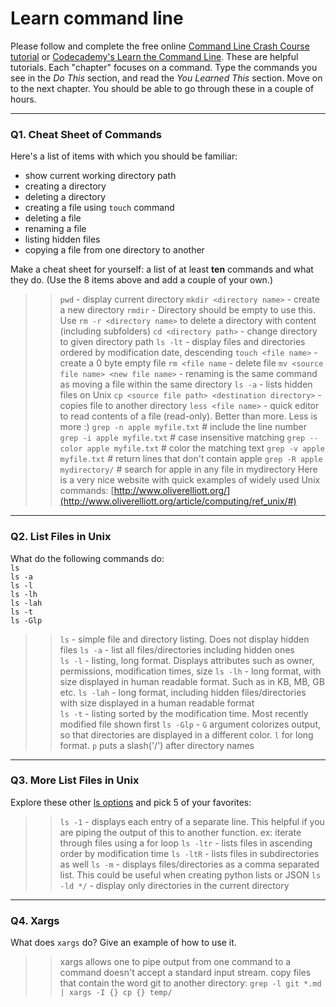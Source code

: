 # Learn command line

Please follow and complete the free online [Command Line Crash Course
tutorial](https://web.archive.org/web/20160708171659/http://cli.learncodethehardway.org/book/) or [Codecademy's Learn the Command Line](https://www.codecademy.com/learn/learn-the-command-line). These are helpful tutorials. Each "chapter" focuses on a command. Type the commands you see in the _Do This_ section, and read the _You Learned This_ section. Move on to the next chapter. You should be able to go through these in a couple of hours.

---

### Q1.  Cheat Sheet of Commands  

Here's a list of items with which you should be familiar:  
* show current working directory path
* creating a directory
* deleting a directory
* creating a file using `touch` command
* deleting a file
* renaming a file
* listing hidden files
* copying a file from one directory to another

Make a cheat sheet for yourself: a list of at least **ten** commands and what they do.  (Use the 8 items above and add a couple of your own.)  

>> `pwd` - display current directory
 `mkdir <directory name>` - create a new directory
 `rmdir` - Directory should be empty to use this. Use `rm -r <directory name>` to delete a directory with content (including subfolders)
 `cd <directory path>` - change directory to given directory path
 `ls -lt` - display files and directories ordered by modification date, descending
 `touch <file name>` - create a 0 byte empty file
 `rm <file name` - delete file
 `mv <source file name> <new file name>` - renaming is the same command as moving a file within the same directory
 `ls -a` - lists hidden files on Unix
 `cp <source file path> <destination directory>` - copies file to another directory
 `less <file name>` - quick editor to read contents of a file (read-only). Better than more. Less is more :)
 `grep -n apple myfile.txt`      # include the line number
 `grep -i apple myfile.txt`       # case insensitive matching
 `grep --color apple myfile.txt`  # color the matching text
 `grep -v apple myfile.txt`	# return lines that don't contain apple
 `grep -R apple mydirectory/`	# search for apple in any file in mydirectory
 Here is a very nice website with quick examples of widely used Unix commands: [http://www.oliverelliott.org/](http://www.oliverelliott.org/article/computing/ref_unix/#)
---

### Q2.  List Files in Unix   

What do the following commands do:  
`ls`  
`ls -a`  
`ls -l`  
`ls -lh`  
`ls -lah`  
`ls -t`  
`ls -Glp`  

> > `ls` - simple file and directory listing. Does not display hidden files
`ls -a` - list all files/directories including hidden ones  
`ls -l` - listing, long format. Displays attributes such as owner, permissions, modification times, size
`ls -lh`  - long format, with size displayed in human readable format. Such as in KB, MB, GB etc.
`ls -lah` - long format, including hidden files/directories with size displayed in a human readable format  
`ls -t`  - listing sorted by the modification time. Most recently modified file shown first
`ls -Glp` - `G` argument colorizes output, so that directories are displayed in a different color. `l` for long format. `p` puts a slash('/') after directory names


---

### Q3.  More List Files in Unix  

Explore these other [ls options](http://www.techonthenet.com/unix/basic/ls.php) and pick 5 of your favorites:

> > `ls -1` - displays each entry of a separate line. This helpful if you are piping the output of this to another function. ex: iterate through files using a for loop
`ls -ltr` - lists files in ascending order by modification time
`ls -ltR` - lists files in subdirectories as well
`ls -m` - displays files/directories as a comma separated list. This could be useful when creating python lists or JSON
`ls -ld */` - display only directories in the current directory

---

### Q4.  Xargs   

What does `xargs` do? Give an example of how to use it.

> > xargs allows one to pipe output from one command to a command doesn't accept a standard input stream.
copy files that contain the word git to another directory:
`grep -l git *.md | xargs -I {} cp {} temp/`
